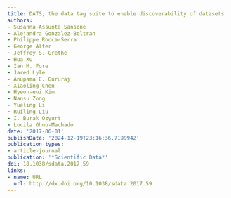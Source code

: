 ```yaml
---
title: DATS, the data tag suite to enable discoverability of datasets
authors:
- Susanna-Assunta Sansone
- Alejandra Gonzalez-Beltran
- Philippe Rocca-Serra
- George Alter
- Jeffrey S. Grethe
- Hua Xu
- Ian M. Fore
- Jared Lyle
- Anupama E. Gururaj
- Xiaoling Chen
- Hyeon-eui Kim
- Nansu Zong
- Yueling Li
- Ruiling Liu
- I. Burak Ozyurt
- Lucila Ohno-Machado
date: '2017-06-01'
publishDate: '2024-12-19T23:16:36.719994Z'
publication_types:
- article-journal
publication: '*Scientific Data*'
doi: 10.1038/sdata.2017.59
links:
- name: URL
  url: http://dx.doi.org/10.1038/sdata.2017.59
---
```

